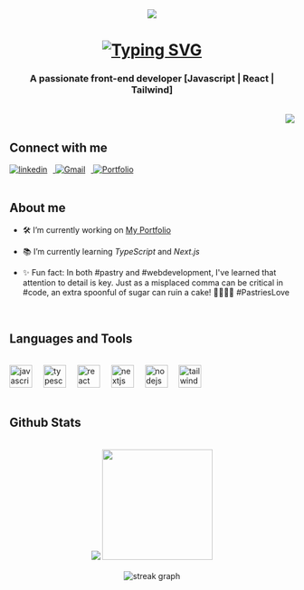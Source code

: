 <div align="center"><img src="https://i.postimg.cc/YSq1v65S/banner-github.png" /></div>

<h1 align="center"><a href="https://git.io/typing-svg"><img src="https://readme-typing-svg.demolab.com?font=Raleway&size=22&duration=4000&pause=500&color=E2A2F7&center=true&random=false&width=435&lines=Hi+There+%F0%9F%91%8B;I'm+Ludivine%2C+from+France" alt="Typing SVG" /></a></h1>
<h3 align="center">A passionate front-end developer [Javascript | React | Tailwind]</h3>
<br/>
<img align="right" src="https://visitor-badge.laobi.icu/badge?page_id=LudivineClement.LudivineClement-badge" />
<br/>

## Connect with me  
<div>
  <a href="https://linkedin.com/in/ludivine-clément-45612326a" target="_blank">
    <img src="https://img.shields.io/badge/linkedin-%231E77B5.svg?&style=for-the-badge&logo=linkedin&logoColor=white" alt="linkedin" style="margin-right: 10px;" />
  </a>
  <a href="mailto:ludivine.clement0985@gmail.com" target="_blank">
    <img src="https://img.shields.io/badge/Gmail-%23D14836?style=for-the-badge&logo=gmail&logoColor=white" alt="Gmail" style="margin-right: 10px;" />
  </a>
  <a href="https://www.ludivine-clement.dev" target="_blank">
    <img src="https://img.shields.io/badge/Portfolio-%2343853D?style=for-the-badge&logo=google-chrome&logoColor=white" alt="Portfolio" />
  </a>
</div>

<br/>

## About me

- 🛠️ I’m currently working on <a href="https://github.com/LudivineClement/portfolio_nextjs" target="_blank"> My Portfolio</a>

  
- 📚 I’m currently learning *TypeScript* and *Next.js*
  

- ✨ Fun fact: In both #pastry and #webdevelopment, I've learned that attention to detail is key. Just as a misplaced comma can be critical in #code, an extra spoonful of sugar can ruin a cake! 👩‍💻🍰😜 #PastriesLove 


<br/>

## Languages and Tools
<br/>
<div align="left">
  <img src="https://cdn.jsdelivr.net/gh/devicons/devicon/icons/javascript/javascript-original.svg" height="40" alt="javascript logo"  />
  <img width="12" />
  <img src="https://cdn.jsdelivr.net/gh/devicons/devicon/icons/typescript/typescript-original.svg" height="40" alt="typescript logo"  />
  <img width="12" />
  <img src="https://cdn.jsdelivr.net/gh/devicons/devicon/icons/react/react-original.svg" height="40" alt="react logo"  />
  <img width="12" />
  <img src="https://cdn.jsdelivr.net/gh/devicons/devicon/icons/nextjs/nextjs-original.svg" height="40" alt="nextjs logo"  />
  <img width="12" />
  <img src="https://cdn.jsdelivr.net/gh/devicons/devicon/icons/nodejs/nodejs-original.svg" height="40" alt="nodejs logo"  />
  <img width="12" />
  <img src="https://cdn.jsdelivr.net/gh/devicons/devicon/icons/tailwindcss/tailwindcss-plain.svg" height="40" alt="tailwindcss logo"  />
</div>
<br/>

## Github Stats
<br/>
<div align="center">
  <img src="https://github-readme-stats.vercel.app/api?username=LudivineClement&show_icons=true&count_private=true&hide_border=true&theme=tokyonight" />
  <img src="https://github-readme-stats.vercel.app/api/top-langs/?username=LudivineClement&hide_border=true&layout=compact&theme=tokyonight" height="195" />  
</div>

<br/> 
<div align="center">
  <img src="https://streak-stats.demolab.com?user=LudivineClement&locale=en&mode=daily&theme=tokyonight&hide_border=true&border_radius=5&order=3" alt="streak graph"  />
</div>

